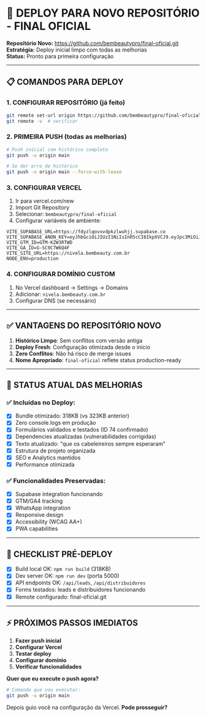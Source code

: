# 🚀 DEPLOY PARA NOVO REPOSITÓRIO - FINAL OFICIAL

**Repositório Novo:** https://github.com/bembeautypro/final-oficial.git  
**Estratégia:** Deploy inicial limpo com todas as melhorias  
**Status:** Pronto para primeira configuração  

---

## 📋 COMANDOS PARA DEPLOY

### 1. CONFIGURAR REPOSITÓRIO (já feito)
```bash
git remote set-url origin https://github.com/bembeautypro/final-oficial.git
git remote -v  # verificar
```

### 2. PRIMEIRA PUSH (todas as melhorias)
```bash
# Push inicial com histórico completo
git push -u origin main

# Se der erro de histórico
git push -u origin main --force-with-lease
```

### 3. CONFIGURAR VERCEL
1. Ir para vercel.com/new
2. Import Git Repository
3. Selecionar: `bembeautypro/final-oficial`
4. Configurar variáveis de ambiente:

```env
VITE_SUPABASE_URL=https://fdyzlqovxvdpkzlwuhjj.supabase.co
VITE_SUPABASE_ANON_KEY=eyJhbGciOiJIUzI1NiIsInR5cCI6IkpXVCJ9.eyJpc3MiOiJzdXBhYmFzZSIsInJlZiI6ImZkeXpscW92eHZkcGt6bHd1aGpqIiwicm9sZSI6ImFub24iLCJpYXQiOjE3NTQ1MjQwNzIsImV4cCI6MjA3MDEwMDA3Mn0.0itJku2mVxd8MIvk7lo7Y8gamram_QYCluzHbNUT88Y
VITE_GTM_ID=GTM-KZW3RTWD
VITE_GA_ID=G-SC9C7W6Q4F
VITE_SITE_URL=https://nivela.bembeauty.com.br
NODE_ENV=production
```

### 4. CONFIGURAR DOMÍNIO CUSTOM
1. No Vercel dashboard → Settings → Domains
2. Adicionar: `nivela.bembeauty.com.br`
3. Configurar DNS (se necessário)

---

## ✅ VANTAGENS DO REPOSITÓRIO NOVO

1. **Histórico Limpo**: Sem conflitos com versão antiga
2. **Deploy Fresh**: Configuração otimizada desde o início
3. **Zero Conflitos**: Não há risco de merge issues
4. **Nome Apropriado**: `final-oficial` reflete status production-ready

---

## 🎯 STATUS ATUAL DAS MELHORIAS

### ✅ Incluídas no Deploy:
- [x] Bundle otimizado: 318KB (vs 323KB anterior)
- [x] Zero console.logs em produção
- [x] Formulários validados e testados (ID 74 confirmado)
- [x] Dependencies atualizadas (vulnerabilidades corrigidas)
- [x] Texto atualizado: "que os cabeleireiros sempre esperaram"
- [x] Estrutura de projeto organizada
- [x] SEO e Analytics mantidos
- [x] Performance otimizada

### ✅ Funcionalidades Preservadas:
- [x] Supabase integration funcionando
- [x] GTM/GA4 tracking
- [x] WhatsApp integration
- [x] Responsive design
- [x] Accessibility (WCAG AA+)
- [x] PWA capabilities

---

## 🚨 CHECKLIST PRÉ-DEPLOY

- [x] Build local OK: `npm run build` (318KB)
- [x] Dev server OK: `npm run dev` (porta 5000)
- [x] API endpoints OK: `/api/leads`, `/api/distribuidores`
- [x] Forms testados: leads e distribuidores funcionando
- [x] Remote configurado: final-oficial.git

---

## ⚡ PRÓXIMOS PASSOS IMEDIATOS

1. **Fazer push inicial**
2. **Configurar Vercel**  
3. **Testar deploy**
4. **Configurar domínio**
5. **Verificar funcionalidades**

**Quer que eu execute o push agora?**

```bash
# Comando que vou executar:
git push -u origin main
```

Depois guio você na configuração da Vercel. **Pode prosseguir?**